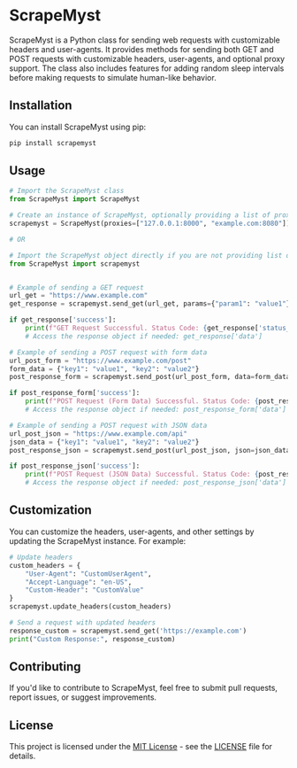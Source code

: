 # ScrapeMyst

ScrapeMyst is a Python class for sending web requests with customizable headers and user-agents. It provides methods for sending both GET and POST requests with customizable headers, user-agents, and optional proxy support. The class also includes features for adding random sleep intervals before making requests to simulate human-like behavior.

## Installation

You can install ScrapeMyst using pip:

```bash
pip install scrapemyst
```

## Usage

```python
# Import the ScrapeMyst class
from ScrapeMyst import ScrapeMyst

# Create an instance of ScrapeMyst, optionally providing a list of proxy URLs
scrapemyst = ScrapeMyst(proxies=["127.0.0.1:8000", "example.com:8080"])

# OR

# Import the ScrapeMyst object directly if you are not providing list of proxy urls
from ScrapeMyst import scrapemyst


# Example of sending a GET request
url_get = "https://www.example.com"
get_response = scrapemyst.send_get(url_get, params={"param1": "value1"}, sleep=True, referer="https://www.referer.com")

if get_response['success']:
    print(f"GET Request Successful. Status Code: {get_response['status_code']}")
    # Access the response object if needed: get_response['data']

# Example of sending a POST request with form data
url_post_form = "https://www.example.com/post"
form_data = {"key1": "value1", "key2": "value2"}
post_response_form = scrapemyst.send_post(url_post_form, data=form_data, sleep=True, referer="https://www.referer.com")

if post_response_form['success']:
    print(f"POST Request (Form Data) Successful. Status Code: {post_response_form['status_code']}")
    # Access the response object if needed: post_response_form['data']

# Example of sending a POST request with JSON data
url_post_json = "https://www.example.com/api"
json_data = {"key1": "value1", "key2": "value2"}
post_response_json = scrapemyst.send_post(url_post_json, json=json_data, sleep=True, referer="https://www.referer.com")

if post_response_json['success']:
    print(f"POST Request (JSON Data) Successful. Status Code: {post_response_json['status_code']}")
    # Access the response object if needed: post_response_json['data']


```

## Customization

You can customize the headers, user-agents, and other settings by updating the ScrapeMyst instance. For example:

```python
# Update headers
custom_headers = {
    "User-Agent": "CustomUserAgent",
    "Accept-Language": "en-US",
    "Custom-Header": "CustomValue"
}
scrapemyst.update_headers(custom_headers)

# Send a request with updated headers
response_custom = scrapemyst.send_get('https://example.com')
print("Custom Response:", response_custom)
```

## Contributing

If you'd like to contribute to ScrapeMyst, feel free to submit pull requests, report issues, or suggest improvements.

## License

This project is licensed under the [MIT License](LICENSE) - see the [LICENSE](LICENSE) file for details.
